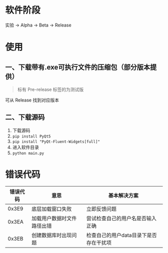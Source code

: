 
# 软件阶段
实验 -> Alpha -> Beta -> Release

# 使用
## 一、下载带有.exe可执行文件的压缩包（部分版本提供）
> 标有 Pre-release 标签的为测试版

可从 Release 找到对应版本
## 二、下载源码
1. 下载源码
2. `pip install PyQt5`
3. `pip install "PyQt-Fluent-Widgets[full]"`
4. 进入软件目录
5. `python main.py`
# 错误代码

| 错误代码  | 意思            | 基本解决方案                |
|-------|---------------|-----------------------|
| 0x3E9 | 底层加载窗口失败      | 立即反馈问题                |
| 0x3EA | 加载用户数据时文件路径出错 | 尝试检查自己的用户名是否输入正确      |
| 0x3EB | 创建数据库时出现问题    | 检查自己的用户data目录下是否存在干扰项 |
